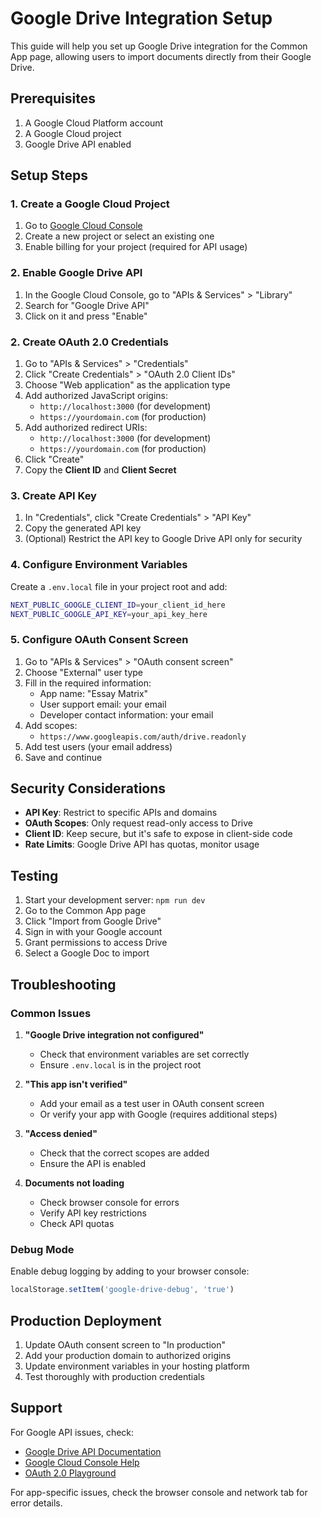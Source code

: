 # Google Drive Integration Setup

This guide will help you set up Google Drive integration for the Common App page, allowing users to import documents directly from their Google Drive.

## Prerequisites

1. A Google Cloud Platform account
2. A Google Cloud project
3. Google Drive API enabled

## Setup Steps

### 1. Create a Google Cloud Project

1. Go to [Google Cloud Console](https://console.cloud.google.com/)
2. Create a new project or select an existing one
3. Enable billing for your project (required for API usage)

### 2. Enable Google Drive API

1. In the Google Cloud Console, go to "APIs & Services" > "Library"
2. Search for "Google Drive API"
3. Click on it and press "Enable"

### 2. Create OAuth 2.0 Credentials

1. Go to "APIs & Services" > "Credentials"
2. Click "Create Credentials" > "OAuth 2.0 Client IDs"
3. Choose "Web application" as the application type
4. Add authorized JavaScript origins:
   - `http://localhost:3000` (for development)
   - `https://yourdomain.com` (for production)
5. Add authorized redirect URIs:
   - `http://localhost:3000` (for development)
   - `https://yourdomain.com` (for production)
6. Click "Create"
7. Copy the **Client ID** and **Client Secret**

### 3. Create API Key

1. In "Credentials", click "Create Credentials" > "API Key"
2. Copy the generated API key
3. (Optional) Restrict the API key to Google Drive API only for security

### 4. Configure Environment Variables

Create a `.env.local` file in your project root and add:

```bash
NEXT_PUBLIC_GOOGLE_CLIENT_ID=your_client_id_here
NEXT_PUBLIC_GOOGLE_API_KEY=your_api_key_here
```

### 5. Configure OAuth Consent Screen

1. Go to "APIs & Services" > "OAuth consent screen"
2. Choose "External" user type
3. Fill in the required information:
   - App name: "Essay Matrix"
   - User support email: your email
   - Developer contact information: your email
4. Add scopes:
   - `https://www.googleapis.com/auth/drive.readonly`
5. Add test users (your email address)
6. Save and continue

## Security Considerations

- **API Key**: Restrict to specific APIs and domains
- **OAuth Scopes**: Only request read-only access to Drive
- **Client ID**: Keep secure, but it's safe to expose in client-side code
- **Rate Limits**: Google Drive API has quotas, monitor usage

## Testing

1. Start your development server: `npm run dev`
2. Go to the Common App page
3. Click "Import from Google Drive"
4. Sign in with your Google account
5. Grant permissions to access Drive
6. Select a Google Doc to import

## Troubleshooting

### Common Issues

1. **"Google Drive integration not configured"**
   - Check that environment variables are set correctly
   - Ensure `.env.local` is in the project root

2. **"This app isn't verified"**
   - Add your email as a test user in OAuth consent screen
   - Or verify your app with Google (requires additional steps)

3. **"Access denied"**
   - Check that the correct scopes are added
   - Ensure the API is enabled

4. **Documents not loading**
   - Check browser console for errors
   - Verify API key restrictions
   - Check API quotas

### Debug Mode

Enable debug logging by adding to your browser console:
```javascript
localStorage.setItem('google-drive-debug', 'true')
```

## Production Deployment

1. Update OAuth consent screen to "In production"
2. Add your production domain to authorized origins
3. Update environment variables in your hosting platform
4. Test thoroughly with production credentials

## Support

For Google API issues, check:
- [Google Drive API Documentation](https://developers.google.com/drive/api)
- [Google Cloud Console Help](https://cloud.google.com/docs)
- [OAuth 2.0 Playground](https://developers.google.com/oauthplayground/)

For app-specific issues, check the browser console and network tab for error details.
